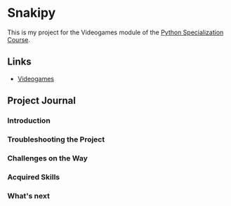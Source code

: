 # Snakipy
This is my project for the Videogames module of the [Python Specialization Course](https://github.com/joserequenaidv/my-eoi/blob/master/pysp/README.md).

## Links
- [Videogames](https://github.com/joserequenaidv/my-eoi/blob/master/pysp/11-videogames/README.md) 

## Project Journal
### Introduction

### Troubleshooting the Project

### Challenges on the Way

### Acquired Skills

### What's next
